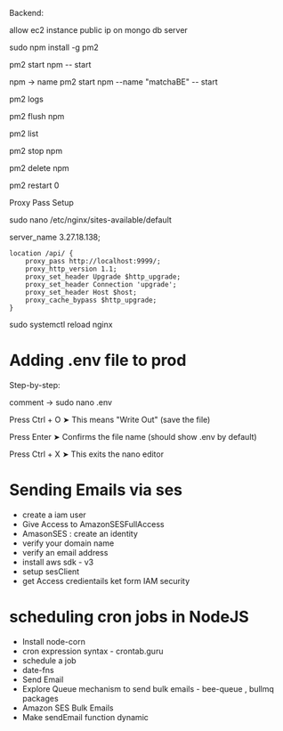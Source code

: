 Backend:

allow ec2 instance public ip on mongo db server

sudo npm install -g pm2

pm2 start npm -- start

npm -> name
pm2 start npm --name "matchaBE" -- start

pm2 logs

pm2 flush npm

pm2 list

pm2 stop npm

pm2 delete npm

pm2 restart 0

Proxy Pass Setup

sudo nano /etc/nginx/sites-available/default

server_name 3.27.18.138;

    location /api/ {
        proxy_pass http://localhost:9999/;
        proxy_http_version 1.1;
        proxy_set_header Upgrade $http_upgrade;
        proxy_set_header Connection 'upgrade';
        proxy_set_header Host $host;
        proxy_cache_bypass $http_upgrade;
    }

sudo systemctl reload nginx

# Adding .env file to prod

Step-by-step:

comment -> sudo nano .env

Press Ctrl + O
➤ This means "Write Out" (save the file)

Press Enter
➤ Confirms the file name (should show .env by default)

Press Ctrl + X
➤ This exits the nano editor

# Sending Emails via ses

- create a iam user
- Give Access to AmazonSESFullAccess
- AmasonSES : create an identity
- verify your domain name
- verify an email address
- install aws sdk - v3
- setup sesClient
- get Access credientails ket form IAM security

# scheduling cron jobs in NodeJS

- Install node-corn
- cron expression syntax - crontab.guru
- schedule a job
- date-fns
- Send Email
- Explore Queue mechanism to send bulk emails - bee-queue , bullmq packages
- Amazon SES Bulk Emails
- Make sendEmail function dynamic



